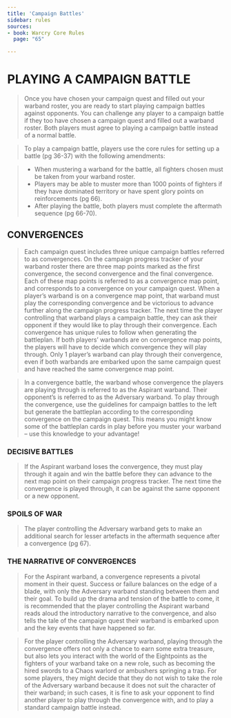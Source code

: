 ```yaml
---
title: 'Campaign Battles'
sidebar: rules
sources:
- book: Warcry Core Rules
  page: "65"

---
```

# PLAYING A CAMPAIGN BATTLE

> Once you have chosen your campaign quest and filled out your warband roster, you are ready to start playing campaign battles against opponents. You can challenge any player to a campaign battle if they too have chosen a campaign quest and filled out a warband roster. Both players must agree to playing a campaign battle instead of a normal battle.

> To play a campaign battle, players use the core rules for setting up a battle (pg 36-37) with the following amendments:

> - When mustering a warband for the battle, all fighters chosen must be taken from your warband roster.
> - Players may be able to muster more than 1000 points of fighters if they have dominated territory or have spent glory points on reinforcements (pg 66).
> - After playing the battle, both players must complete the aftermath sequence (pg 66-70).

## CONVERGENCES

> Each campaign quest includes three unique campaign battles referred to as convergences. On the campaign progress tracker of your warband roster there are three map points marked as the first convergence, the second convergence and  the final convergence. Each of these map points is referred to as a convergence map point, and corresponds to a convergence on your campaign quest.  When a player’s warband is on a convergence map point, that warband must play the corresponding convergence and be victorious to advance further along the campaign progress tracker. The next time the player controlling that warband plays a campaign battle, they can ask their opponent if they would like to play through their convergence.  Each convergence has unique rules to follow when generating the battleplan. If both players’ warbands are on convergence map points, the players will have to decide which convergence they will play through. Only 1 player’s warband can play through their convergence, even if both warbands are embarked upon the same campaign quest and have reached the same convergence map point.

> In a convergence battle, the warband whose convergence the players are playing through is referred to as the Aspirant warband. Their opponent’s is referred to as the Adversary warband. To play through the convergence, use the guidelines for campaign battles to the left but generate the battleplan according to the corresponding convergence on the campaign quest. This means you might know some of the battleplan cards in play before you muster your warband – use this knowledge to your advantage!

### DECISIVE BATTLES

> If the Aspirant warband loses the convergence, they must play through it again and win the battle before they can advance to the next map point on their campaign progress tracker. The next time the convergence is played through, it can be against the same opponent or a new opponent.

### SPOILS OF WAR

> The player controlling the Adversary warband gets to make an additional search for lesser artefacts in the aftermath sequence after a convergence (pg 67).

### THE NARRATIVE OF CONVERGENCES

> For the Aspirant warband, a convergence represents a pivotal moment in their quest. Success or failure balances on the edge of a blade, with only the Adversary warband standing between them and their goal. To build up the drama and tension of the battle to come, it is recommended that the player controlling the Aspirant warband reads aloud the introductory narrative to the convergence, and also tells the tale of the campaign quest their warband is embarked upon and the key events that have happened so far.

> For the player controlling the Adversary warband, playing through the convergence offers not only a chance to earn some extra treasure, but also lets you interact with the world of the Eightpoints as the fighters of your warband take on a new role, such as becoming the hired swords to a Chaos warlord or ambushers springing a trap. For some players, they might decide that they do not wish to take the role of the Adversary warband because it does not suit the character of their warband; in such cases, it is fine to ask your opponent to find another player to play through the convergence with, and to play a standard campaign battle instead.

